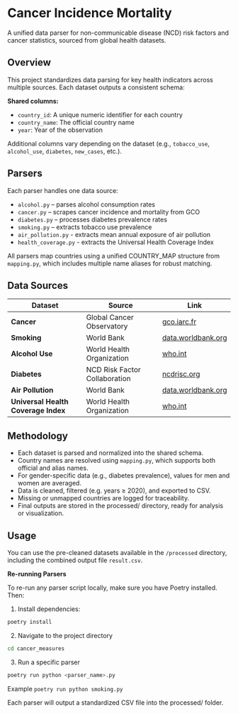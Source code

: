 # Cancer Incidence Mortality
A unified data parser for non-communicable disease (NCD) risk factors and cancer statistics, sourced from global health datasets.


## Overview

This project standardizes data parsing for key health indicators across multiple sources.
Each dataset outputs a consistent schema:

**Shared columns:**
- `country_id`: A unique numeric identifier for each country
- `country_name`: The official country name
- `year`: Year of the observation

Additional columns vary depending on the dataset (e.g., `tobacco_use`, `alcohol_use`, `diabetes`, `new_cases`, etc.).


## Parsers

Each parser handles one data source:
- `alcohol.py` – parses alcohol consumption rates
- `cancer.py` – scrapes cancer incidence and mortality from GCO
- `diabetes.py` – processes diabetes prevalence rates
- `smoking.py` – extracts tobacco use prevalence
- `air_pollution.py` - extracts mean annual exposure of air pollution
- `health_coverage.py` - extracts the Universal Health Coverage Index

All parsers map countries using a unified COUNTRY_MAP structure from `mapping.py`, which includes multiple name aliases for robust matching.


## Data Sources

| Dataset         | Source | Link |
|----------------|--------|------|
| **Cancer**      | Global Cancer Observatory | [gco.iarc.fr](https://gco.iarc.fr/overtime/en/dataviz/trends) |
| **Smoking**     | World Bank | [data.worldbank.org](https://data.worldbank.org/indicator/SH.PRV.SMOK) |
| **Alcohol Use** | World Health Organization | [who.int](https://www.who.int/data/gho/indicator-metadata-registry/imr-details/462) |
| **Diabetes**    | NCD Risk Factor Collaboration | [ncdrisc.org](https://www.ncdrisc.org/data-downloads-diabetes.html) |
| **Air Pollution** | World Bank | [data.worldbank.org](https://data.worldbank.org/indicator/EN.ATM.PM25.MC.M3) |
| **Universal Health Coverage Index** | World Health Organization | [who.int](https://data.who.int/indicators/i/3805B1E/9A706FD) |


## Methodology

- Each dataset is parsed and normalized into the shared schema.
- Country names are resolved using `mapping.py`, which supports both official and alias names.
- For gender-specific data (e.g., diabetes prevalence), values for men and women are averaged.
- Data is cleaned, filtered (e.g. years ≥ 2020), and exported to CSV.
- Missing or unmapped countries are logged for traceability.
- Final outputs are stored in the processed/ directory, ready for analysis or visualization.


## Usage

You can use the pre-cleaned datasets available in the `/processed` directory, including the combined output file `result.csv`.

**Re-running Parsers**

To re-run any parser script locally, make sure you have Poetry installed. Then:
1. Install dependencies:
```bash
poetry install
```


2. Navigate to the project directory
```bash
cd cancer_measures
```

3. Run a specific parser
```bash
poetry run python <parser_name>.py
```
Example `poetry run python smoking.py`

Each parser will output a standardized CSV file into the processed/ folder.
